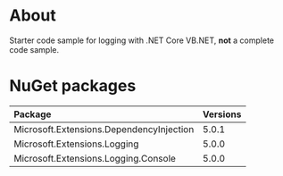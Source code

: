 ﻿# About 

Starter code sample for logging with .NET Core VB.NET, **not** a complete code sample.

# NuGet packages

| Package  | Versions  |
|:-------------|:---|
| Microsoft.Extensions.DependencyInjection  |5.0.1   |
| Microsoft.Extensions.Logging  | 5.0.0  |
| Microsoft.Extensions.Logging.Console  |5.0.0   |
